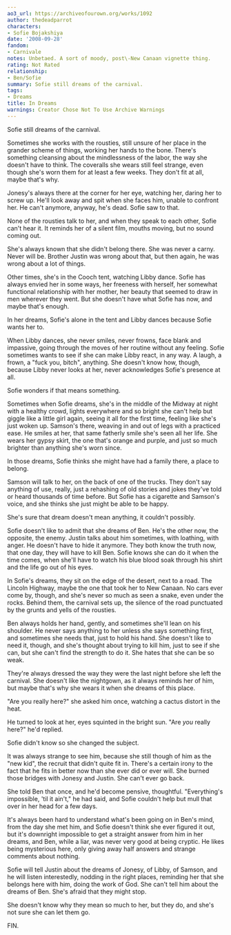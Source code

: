 ```yaml
---
ao3_url: https://archiveofourown.org/works/1092
author: thedeadparrot
characters:
- Sofie Bojakshiya
date: '2008-09-28'
fandom:
- Carnivale
notes: Unbetaed. A sort of moody, post\-New Canaan vignette thing.
rating: Not Rated
relationship:
- Ben/Sofie
summary: Sofie still dreams of the carnival.
tags:
- Dreams
title: In Dreams
warnings: Creator Chose Not To Use Archive Warnings
---
```


Sofie still dreams of the carnival.

Sometimes she works with the rousties, still unsure of her place in the grander scheme of things, working her hands to the bone. There's something cleansing about the mindlessness of the labor, the way she doesn't have to think. The coveralls she wears still feel strange, even though she's worn them for at least a few weeks. They don't fit at all, maybe that's why.

Jonesy's always there at the corner for her eye, watching her, daring her to screw up. He'll look away and spit when she faces him, unable to confront her. He can't anymore, anyway, he's dead. Sofie saw to that.

None of the rousties talk to her, and when they speak to each other, Sofie can't hear it. It reminds her of a silent film, mouths moving, but no sound coming out.

She's always known that she didn't belong there. She was never a carny. Never will be. Brother Justin was wrong about that, but then again, he was wrong about a lot of things.

Other times, she's in the Cooch tent, watching Libby dance. Sofie has always envied her in some ways, her freeness with herself, her somewhat functional relationship with her mother, her beauty that seemed to draw in men wherever they went. But she doesn't have what Sofie has now, and maybe that's enough.

In her dreams, Sofie's alone in the tent and Libby dances because Sofie wants her to.

When Libby dances, she never smiles, never frowns, face blank and impassive, going through the moves of her routine without any feeling. Sofie sometimes wants to see if she can make Libby react, in any way. A laugh, a frown, a "fuck you, bitch", anything. She doesn't know how, though, because Libby never looks at her, never acknowledges Sofie's presence at all.

Sofie wonders if that means something.

Sometimes when Sofie dreams, she's in the middle of the Midway at night with a healthy crowd, lights everywhere and so bright she can't help but giggle like a little girl again, seeing it all for the first time, feeling like she's just woken up. Samson's there, weaving in and out of legs with a practiced ease. He smiles at her, that same fatherly smile she's seen all her life. She wears her gypsy skirt, the one that's orange and purple, and just so much brighter than anything she's worn since.

In those dreams, Sofie thinks she might have had a family there, a place to belong.

Samson will talk to her, on the back of one of the trucks. They don't say anything of use, really, just a rehashing of old stories and jokes they've told or heard thousands of time before. But Sofie has a cigarette and Samson's voice, and she thinks she just might be able to be happy.

She's sure that dream doesn't mean anything, it couldn't possibly.

Sofie doesn't like to admit that she dreams of Ben. He's the other now, the opposite, the enemy. Justin talks about him sometimes, with loathing, with anger. He doesn't have to hide it anymore. They both know the truth now, that one day, they will have to kill Ben. Sofie knows she can do it when the time comes, when she'll have to watch his blue blood soak through his shirt and the life go out of his eyes.

In Sofie's dreams, they sit on the edge of the desert, next to a road. The Lincoln Highway, maybe the one that took her to New Canaan. No cars ever come by, though, and she's never so much as seen a snake, even under the rocks. Behind them, the carnival sets up, the silence of the road punctuated by the grunts and yells of the rousties.

Ben always holds her hand, gently, and sometimes she'll lean on his shoulder. He never says anything to her unless she says something first, and sometimes she needs that, just to hold his hand. She doesn't like to need it, though, and she's thought about trying to kill him, just to see if she can, but she can't find the strength to do it. She hates that she can be so weak.

They're always dressed the way they were the last night before she left the carnival. She doesn't like the nightgown, as it always reminds her of him, but maybe that's why she wears it when she dreams of this place.

"Are you really here?" she asked him once, watching a cactus distort in the heat.

He turned to look at her, eyes squinted in the bright sun. "Are *you* really here?" he'd replied.

Sofie didn't know so she changed the subject.

It was always strange to see him, because she still though of him as the "new kid", the recruit that didn't quite fit in. There's a certain irony to the fact that he fits in better now than she ever did or ever will. She burned those bridges with Jonesy and Justin. She can't ever go back.

She told Ben that once, and he'd become pensive, thoughtful. "Everything's impossible, 'til it ain't," he had said, and Sofie couldn't help but mull that over in her head for a few days.

It's always been hard to understand what's been going on in Ben's mind, from the day she met him, and Sofie doesn't think she ever figured it out, but it's downright impossible to get a straight answer from him in her dreams, and Ben, while a liar, was never very good at being cryptic. He likes being mysterious here, only giving away half answers and strange comments about nothing.

Sofie will tell Justin about the dreams of Jonesy, of Libby, of Samson, and he will listen interestedly, nodding in the right places, reminding her that she belongs here with him, doing the work of God. She can't tell him about the dreams of Ben. She's afraid that they might stop.

She doesn't know why they mean so much to her, but they do, and she's not sure she can let them go.

FIN.